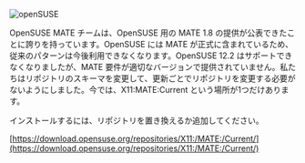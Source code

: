 <!-- 
.. link: 
.. description: 
.. tags: openSUSE
.. date: 2014/05/10 10:03:06
.. title: openSUSE での利用について
.. slug: 2014-05-10-mate-in-opensuse
.. author: Benjamin Denisart
-->

![openSUSE](/assets/img/blog/mate-opensuse-black-150x150.png)

OpenSUSE MATE チームは、OpenSUSE 用の MATE 1.8 の提供が公表できたことに誇りを持っています。OpenSUSE には MATE が正式に含まれているため、従来のパターンは今後利用できなくなります。OpenSUSE 12.2 はサポートできなくなりましたが、MATE 要件が適切なバージョンで提供されていません。私たちはリポジトリのスキーマを変更して、更新ごとでリポジトリを変更する必要がないようにしました。今では、X11:MATE:Current という場所が1つだけあります。

インストールするには、リポジトリを置き換えるか追加してください。

[https://download.opensuse.org/repositories/X11:/MATE:/Current/](https://download.opensuse.org/repositories/X11:/MATE:/Current/)
